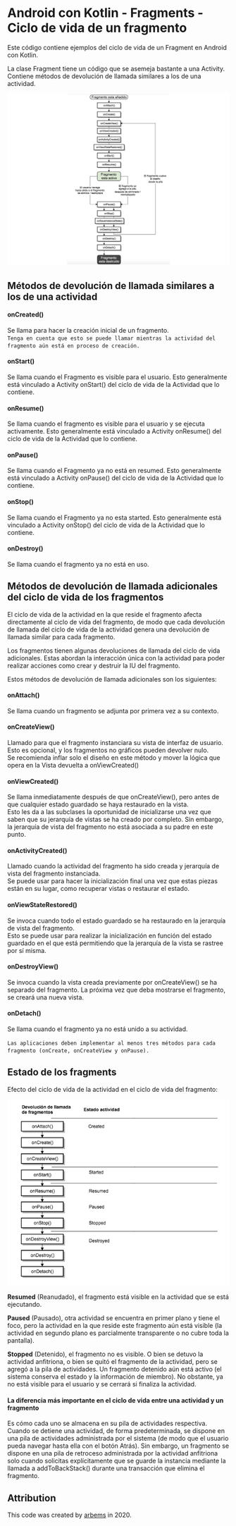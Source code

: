 # Android con Kotlin - Fragments - Ciclo de vida de un fragmento

Este código contiene ejemplos del ciclo de vida de un Fragment en Android con Kotlin.

La clase Fragment tiene un código que se asemeja bastante a una Activity. Contiene métodos de devolución de llamada similares a los de una actividad.

![Lifecycle Fragments](https://github.com/arbems/Android-with-Kotlin-Activity/blob/master/activity-(fragments)/0001.png)

## Métodos de devolución de llamada similares a los de una actividad

#### onCreated()
Se llama para hacer la creación inicial de un fragmento.<br/> 
`Tenga en cuenta que esto se puede llamar mientras la actividad del fragmento aún está en proceso de creación.`

#### onStart()
Se llama cuando el Fragmento es visible para el usuario. Esto generalmente está vinculado a Activity onStart() del ciclo de vida de la Actividad que lo contiene.<br/>

#### onResume()
Se llama cuando el fragmento es visible para el usuario y se ejecuta activamente. Esto generalmente está vinculado a Activity onResume() del ciclo de vida de la Actividad que lo contiene.

#### onPause()
Se llama cuando el Fragmento ya no está en resumed. Esto generalmente está vinculado a Activity onPause() del ciclo de vida de la Actividad que lo contiene.

#### onStop()
Se llama cuando el Fragmento ya no esta started. Esto generalmente está vinculado a Activity onStop() del ciclo de vida de la Actividad que lo contiene.

#### onDestroy()
Se llama cuando el fragmento ya no está en uso.<br/> 


## Métodos de devolución de llamada adicionales del ciclo de vida de los fragmentos

El ciclo de vida de la actividad en la que reside el fragmento afecta directamente al ciclo de vida del fragmento, de modo que cada devolución de llamada del ciclo de vida de la actividad genera una devolución de llamada similar para cada fragmento.

Los fragmentos tienen algunas devoluciones de llamada del ciclo de vida adicionales. Estas abordan la interacción única con la actividad para poder realizar acciones como crear y destruir la IU del fragmento. 

Estos métodos de devolución de llamada adicionales son los siguientes:

#### onAttach()
Se llama cuando un fragmento se adjunta por primera vez a su contexto.<br/> 

#### onCreateView()
Llamado para que el fragmento instanciara su vista de interfaz de usuario.<br/>
Esto es opcional, y los fragmentos no gráficos pueden devolver nulo.<br/>
Se recomienda inflar solo el diseño en este método y mover la lógica que opera en la Vista devuelta a onViewCreated()<br/>

#### onViewCreated()
Se llama inmediatamente después de que onCreateView(), pero antes de que cualquier estado guardado se haya restaurado en la vista.<br/> 
Esto les da a las subclases la oportunidad de inicializarse una vez que saben que su jerarquía de vistas se ha creado por completo. Sin embargo, la jerarquía de vista del fragmento no está asociada a su padre en este punto.

#### onActivityCreated()
Llamado cuando la actividad del fragmento ha sido creada y jerarquía de vista del fragmento instanciada.<br/>
Se puede usar para hacer la inicialización final una vez que estas piezas están en su lugar, como recuperar vistas o restaurar el estado.<br/>

#### onViewStateRestored()
Se invoca cuando todo el estado guardado se ha restaurado en la jerarquía de vista del fragmento.<br/>
Esto se puede usar para realizar la inicialización en función del estado guardado en el que está permitiendo que la jerarquía de la vista se rastree por sí misma.<br/>

#### onDestroyView()
Se invoca cuando la vista creada previamente por onCreateView() se ha separado del fragmento. La próxima vez que deba mostrarse el fragmento, se creará una nueva vista. <br/>

#### onDetach()
Se llama cuando el fragmento ya no está unido a su actividad.

`Las aplicaciones deben implementar al menos tres métodos para cada fragmento (onCreate, onCreateView y onPause).`
   
## Estado de los fragments

Efecto del ciclo de vida de la actividad en el ciclo de vida del fragmento:

![Lifecycle Fragments](https://github.com/arbems/Android-with-Kotlin-Activity/blob/master/activity-(fragments)/0002.png)

**Resumed** (Reanudado), el fragmento está visible en la actividad que se está ejecutando.

**Paused** (Pausado), otra actividad se encuentra en primer plano y tiene el foco, pero la actividad en la que reside este fragmento aún está visible (la actividad en segundo plano es parcialmente transparente o no cubre toda la pantalla).

**Stopped** (Detenido), el fragmento no es visible. O bien se detuvo la actividad anfitriona, o bien se quitó el fragmento de la actividad, pero se agregó a la pila de actividades. Un fragmento detenido aún está activo (el sistema conserva el estado y la información de miembro). No obstante, ya no está visible para el usuario y se cerrará si finaliza la actividad.

#### La diferencia más importante en el ciclo de vida entre una actividad y un fragmento

Es cómo cada uno se almacena en su pila de actividades respectiva. Cuando se detiene una actividad, de forma predeterminada, se dispone en una pila de actividades administrada por el sistema (de modo que el usuario pueda navegar hasta ella con el botón Atrás). Sin embargo, un fragmento se dispone en una pila de retroceso administrada por la actividad anfitriona solo cuando solicitas explícitamente que se guarde la instancia mediante la llamada a addToBackStack() durante una transacción que elimina el fragmento.
   

## Attribution

This code was created by [arbems](https://github.com/arbems) in 2020.